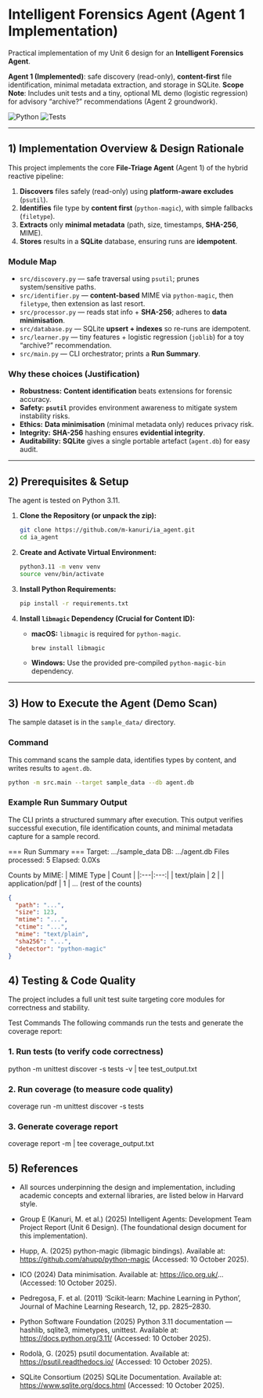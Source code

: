 # Intelligent Forensics Agent (Agent 1 Implementation)

Practical implementation of my Unit 6 design for an **Intelligent Forensics Agent**.

**Agent 1 (Implemented)**: safe discovery (read-only), **content-first** file identification, minimal metadata extraction, and storage in SQLite.
**Scope Note**: Includes unit tests and a tiny, optional ML demo (logistic regression) for advisory “archive?” recommendations (Agent 2 groundwork).

![Python](https://img.shields.io/badge/python-3.11-blue)
![Tests](https://img.shields.io/badge/tests-unittest%20%7C%20coverage-green)

---

## 1) Implementation Overview & Design Rationale

This project implements the core **File-Triage Agent** (Agent 1) of the hybrid reactive pipeline:

1.  **Discovers** files safely (read-only) using **platform-aware excludes** (`psutil`).
2.  **Identifies** file type by **content first** (`python-magic`), with simple fallbacks (`filetype`).
3.  **Extracts** only **minimal metadata** (path, size, timestamps, **SHA-256**, MIME).
4.  **Stores** results in a **SQLite** database, ensuring runs are **idempotent**.

### Module Map

* `src/discovery.py` — safe traversal using `psutil`; prunes system/sensitive paths.
* `src/identifier.py` — **content-based** MIME via `python-magic`, then `filetype`, then extension as last resort.
* `src/processor.py` — reads stat info + **SHA-256**; adheres to **data minimisation**.
* `src/database.py` — SQLite **upsert + indexes** so re-runs are idempotent.
* `src/learner.py` — tiny features + logistic regression (`joblib`) for a toy “archive?” recommendation.
* `src/main.py` — CLI orchestrator; prints a **Run Summary**.

### Why these choices (Justification)

* **Robustness:** **Content identification** beats extensions for forensic accuracy.
* **Safety:** **`psutil`** provides environment awareness to mitigate system instability risks.
* **Ethics:** **Data minimisation** (minimal metadata only) reduces privacy risk.
* **Integrity:** **SHA-256** hashing ensures **evidential integrity**.
* **Auditability:** **SQLite** gives a single portable artefact (`agent.db`) for easy audit.

---

## 2) Prerequisites & Setup

The agent is tested on Python 3.11.

1.  **Clone the Repository (or unpack the zip):**
    ```bash
    git clone https://github.com/m-kanuri/ia_agent.git
    cd ia_agent
    ```

2.  **Create and Activate Virtual Environment:**
    ```bash
    python3.11 -m venv venv
    source venv/bin/activate
    ```

3.  **Install Python Requirements:**
    ```bash
    pip install -r requirements.txt
    ```

4.  **Install `libmagic` Dependency (Crucial for Content ID):**
    * **macOS:** `libmagic` is required for `python-magic`.
        ```bash
        brew install libmagic
        ```
    * **Windows:** Use the provided pre-compiled `python-magic-bin` dependency.

---

## 3) How to Execute the Agent (Demo Scan)

The sample dataset is in the `sample_data/` directory.

### Command

This command scans the sample data, identifies types by content, and writes results to `agent.db`.

```bash
python -m src.main --target sample_data --db agent.db
```
### Example Run Summary Output

The CLI prints a structured summary after execution. This output verifies successful execution, file identification counts, and minimal metadata capture for a sample record.

=== Run Summary ===
Target: .../sample_data
DB: .../agent.db
Files processed: 5
Elapsed: 0.0Xs

Counts by MIME:
| MIME Type | Count |
|:---|:---:|
| text/plain | 2 |
| application/pdf | 1 |
... (rest of the counts)

~~~json
{
  "path": "...",
  "size": 123,
  "mtime": "...",
  "ctime": "...",
  "mime": "text/plain",
  "sha256": "...",
  "detector": "python-magic"
}
~~~

## 4) Testing & Code Quality

The project includes a full unit test suite targeting core modules for correctness and stability.

Test Commands
The following commands run the tests and generate the coverage report:

### 1. Run tests (to verify code correctness)
python -m unittest discover -s tests -v | tee test_output.txt

### 2. Run coverage (to measure code quality)
coverage run -m unittest discover -s tests

### 3. Generate coverage report
coverage report -m | tee coverage_output.txt

## 5) References

* All sources underpinning the design and implementation, including academic concepts and external libraries, are listed below in Harvard style.

* Group E (Kanuri, M. et al.) (2025) Intelligent Agents: Development Team Project Report (Unit 6 Design). (The foundational design document for this implementation).

* Hupp, A. (2025) python-magic (libmagic bindings). Available at: https://github.com/ahupp/python-magic (Accessed: 10 October 2025).

* ICO (2024) Data minimisation. Available at: https://ico.org.uk/... (Accessed: 10 October 2025).

* Pedregosa, F. et al. (2011) ‘Scikit-learn: Machine Learning in Python’, Journal of Machine Learning Research, 12, pp. 2825–2830.

* Python Software Foundation (2025) Python 3.11 documentation — hashlib, sqlite3, mimetypes, unittest. Available at: https://docs.python.org/3.11/ (Accessed: 10 October 2025).

* Rodolà, G. (2025) psutil documentation. Available at: https://psutil.readthedocs.io/ (Accessed: 10 October 2025).

* SQLite Consortium (2025) SQLite Documentation. Available at: https://www.sqlite.org/docs.html (Accessed: 10 October 2025).
